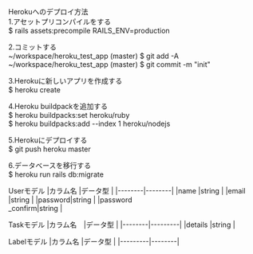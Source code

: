 Herokuへのデプロイ方法<br>
1.アセットプリコンパイルをする<br>
$ rails assets:precompile RAILS_ENV=production

2.コミットする<br>
~/workspace/heroku_test_app (master) $ git add -A<br>
~/workspace/heroku_test_app (master) $ git commit -m "init"<br>

3.Herokuに新しいアプリを作成する<br>
$ heroku create<br>

4.Heroku buildpackを追加する<br>
$ heroku buildpacks:set heroku/ruby<br>
$ heroku buildpacks:add --index 1 heroku/nodejs<br>

5.Herokuにデプロイする<br>
$ git push heroku master<br>

6.データベースを移行する<br>
$ heroku run rails db:migrate<br>

Userモデル
|カラム名  |データ型 |
|--------|--------|
|name    |string  |
|email   |string  |
|password|string  |
|password<br>
_confirm|string  |



Taskモデル
|カラム名　|データ型  |
|--------|---------|
|details |string   |




Labelモデル
|カラム名  |データ型  |
|---------|--------|



